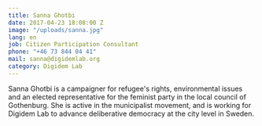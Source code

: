 ```yaml
---
title: Sanna Ghotbi
date: 2017-04-23 18:08:00 Z
image: "/uploads/sanna.jpg"
lang: en
job: Citizen Participation Consultant
phone: "+46 73 844 04 41"
mail: sanna@digidemlab.org
category: Digidem Lab
---
```


Sanna Ghotbi is a campaigner for refugee's rights, environmental issues
  and an elected representative for the feminist party in the local council of Gothenburg.
  She is active in the municipalist movement, and is working for Digidem Lab to advance
  deliberative democracy at the city level in Sweden.
